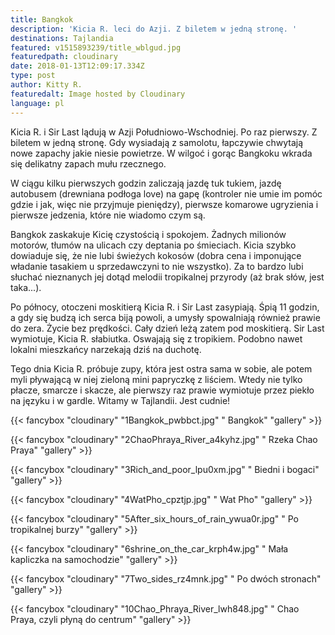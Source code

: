 ```yaml
---
title: Bangkok
description: 'Kicia R. leci do Azji. Z biletem w jedną stronę. '
destinations: Tajlandia
featured: v1515893239/title_wblgud.jpg
featuredpath: cloudinary
date: 2018-01-13T12:09:17.334Z
type: post
author: Kitty R.
featuredalt: Image hosted by Cloudinary
language: pl
---
```

Kicia R. i Sir Last lądują w Azji Południowo-Wschodniej. Po raz pierwszy. Z biletem w jedną stronę. Gdy wysiadają z samolotu, łapczywie chwytają nowe zapachy jakie niesie powietrze. W wilgoć i gorąc Bangkoku wkrada się delikatny zapach mułu rzecznego. 

W ciągu kilku pierwszych godzin zaliczają jazdę tuk tukiem, jazdę autobusem (drewniana podłoga love) na gapę (kontroler nie umie im pomóc gdzie i jak, więc nie przyjmuje pieniędzy), pierwsze komarowe ugryzienia i pierwsze jedzenia, które nie wiadomo czym są. 

Bangkok zaskakuje Kicię czystością i spokojem. Żadnych milionów motorów, tłumów na ulicach czy deptania po śmieciach. Kicia szybko dowiaduje się, że nie lubi świeżych kokosów (dobra cena i imponujące władanie tasakiem u sprzedawczyni to nie wszystko). Za to bardzo lubi słuchać nieznanych jej dotąd melodii tropikalnej przyrody (aż brak słów, jest taka...).

Po północy, otoczeni moskitierą Kicia R. i Sir Last zasypiają. Śpią 11 godzin, a gdy się budzą ich serca biją powoli, a umysły spowalniają również prawie do zera. Życie bez prędkości. Cały dzień leżą zatem pod moskitierą. Sir Last wymiotuje, Kicia R. słabiutka. Oswajają się z tropikiem. Podobno nawet lokalni mieszkańcy narzekają dziś na duchotę.  

Tego dnia Kicia R. próbuje zupy, która jest ostra sama w sobie, ale potem myli pływającą w niej zieloną mini papryczkę z liściem. Wtedy nie tylko płacze, smarcze i skacze, ale pierwszy raz prawie wymiotuje przez piekło na języku i w gardle. Witamy w Tajlandii. Jest cudnie!

{{< fancybox "cloudinary" "1Bangkok_pwbbct.jpg" "   Bangkok" "gallery" >}}

{{< fancybox "cloudinary" "2ChaoPhraya_River_a4kyhz.jpg" "   Rzeka  Chao Praya" "gallery" >}}

{{< fancybox "cloudinary" "3Rich_and_poor_lpu0xm.jpg" "   Biedni i bogaci" "gallery" >}}

{{< fancybox "cloudinary" "4WatPho_cpztjp.jpg" "   Wat Pho" "gallery" >}}

{{< fancybox "cloudinary" "5After_six_hours_of_rain_ywua0r.jpg" "   Po tropikalnej burzy" "gallery" >}}

{{< fancybox "cloudinary" "6shrine_on_the_car_krph4w.jpg" "   Mała kapliczka na samochodzie" "gallery" >}}

{{< fancybox "cloudinary" "7Two_sides_rz4mnk.jpg" "   Po dwóch stronach" "gallery" >}}

{{< fancybox "cloudinary" "10Chao_Phraya_River_lwh848.jpg" "   Chao Praya, czyli płyną do centrum" "gallery" >}}
